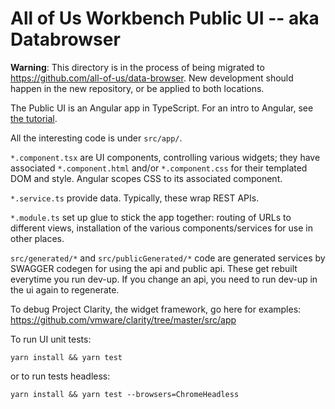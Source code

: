 # All of Us Workbench Public UI -- aka Databrowser

**Warning**: This directory is in the process of being migrated to https://github.com/all-of-us/data-browser.
New development should happen in the new repository, or be applied to both locations.

The Public UI is an Angular app in TypeScript. For an intro to Angular, see
[the tutorial](https://angular.io/docs/ts/latest/tutorial/).

All the interesting code is under `src/app/`.

`*.component.tsx` are UI components, controlling various widgets; they have
associated `*.component.html` and/or `*.component.css` for their templated DOM
and style. Angular scopes CSS to its associated component.

`*.service.ts` provide data. Typically, these wrap REST APIs.

`*.module.ts` set up glue to stick the app together: routing of URLs to
different views, installation of the various components/services for use in
other places.

`src/generated/*` and `src/publicGenerated/*` code are generated services by SWAGGER codegen for using the api and 
public api. These get rebuilt everytime you run dev-up. If you change an api, you need to run dev-up in the ui again to regenerate.

To debug Project Clarity, the widget framework, go here for examples:
https://github.com/vmware/clarity/tree/master/src/app

To run UI unit tests:

`yarn install && yarn test`

or to run tests headless:

`yarn install && yarn test --browsers=ChromeHeadless`
